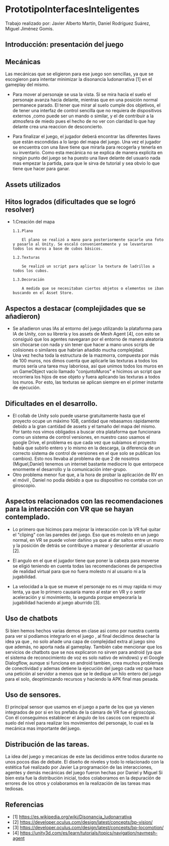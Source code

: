 # PrototipoInterfacesInteligentes
Trabajo realizado por: 
Javier Alberto Martín,
Daniel Rodríguez Suárez,
Miguel Jiménez Gomis.

## Introducción: presentación del juego

## Mecánicas
Las mecánicas que se eligieron para ese juego son sencillas, ya que se escogieron para intentar minimizar la disonancia ludonarrativa \[1] en el gameplay del mismo.
* Para mover al personaje se usa la vista. Si se mira hacia el suelo el personaje avanza hacia delante, mientras que en una posición normal permanece parado. El tener que mirar al suelo cumple dos objetivos, el de tener una interfaz de control sencilla que no requiera de dispositivos externos ,como puede ser un mando o similar, y el de contribuir a la atmosfera de miedo pues el hecho de no ver con claridad lo que hay delante crea una reaccion de desconcierto. 

* Para finalizar el juego, el jugador deberá encontrar las diferentes llaves que están escondidas a lo largo del mapa del juego. Una vez el jugador se encuentra con una llave tiene que mirarla para recogerla y tenerla en su inventario. Como esta mecánica no se explica de manera explicita en ningún punto del juego se ha puesto una llave delante del usuario nada mas empezar la partida, para que le sirva de tutorial y sea obvio lo que tiene que hacer para ganar.

## Assets utilizados

## Hitos logrados (dificultades que se logró resolver)
* 1.Creación del mapa  

      1.1.Plano
      
          El plano se realizó a mano para posteriormente sacarle una foto y pasarlo al Unity. Se escaló convenientemente y se levantaron todos los muros a base de cubos básicos.
          
      1.2.Texturas
      
          Se realizó un script para aplicar la textura de ladrillos a todos los cubos.
          
      1.3.Decoración
      
          A medida que se necesitaban ciertos objetos o elementos se iban buscando en el Asset Store.
          

## Aspectos a destacar (complejidades que se añadieron)
* Se añadieron unas IAs al entorno del juego utilizando la plataforma para IA de Unity, con su librería y los assets de Mesh Agent \[4], con esto se consiguió que los agentes navegaran por el entorno de manera aleatoria sin chocarse con nada y sin tener que hacer a mano unos scripts de colisiones o similares que habrían añadido mucha complejidad.
* Una vez hecha toda la estructura de la mazmorra, compuesta por más de 100 muros, nos dimos cuenta que aplicarle las texturas a todos los muros sería una tarea muy laboriosa, así que unimos todos los muros en un GameObject vacío llamado "conjuntoMuros" e hicimos un script que recorriera los hijos de ese objeto y fuera aplicando las texturas a todos los muros. Por esto, las texturas se aplican siempre en el primer instante de ejecución.

## Dificultades en el desarrollo.
* El collab de Unity solo puede usarse gratuitamente hasta que el proyecto ocupe un máximo 1GB, cantidad que rebasamos rápidamente debido a la gran cantidad de assets y el tamaño del mapa del mismo. Por tanto nos vimos obligados a buscar otra plataforma que funcionara como un sistema de control versiones, en nuestro caso usamos el google Drive, el problema es que cada vez que subíamos el proyecto había que subirlo entero y lo mismo en la descarga, (a diferencia de un correcto sistema de control de versiones en el que solo se publican los cambios). Esto nos llevaba al problema de que 2 de nosotros (Miguel,Daniel) tenemos un internet bastante mediocre lo que entorpece enormente el desarrollo y la comunicación inter-grupo.
* Otro problema menor fue que, a la hora de probar la aplicación de RV en el móvil , Daniel no podía debido a que su dispositivo no contaba con un giroscopio.

## Aspectos relacionados con las recomendaciones para la interacción con VR que se hayan contemplado.
* Lo primero que hicimos para mejorar la interacción con la VR fué quitar el "cliping" con las paredes del juego. Eso que es molesto en un juego normal, en VR se puede volver dañino ya que al dar saltos entre un muro y la posición de detrás se contribuye a marear y desorientar al usuario \[2].

* El angulo en el que el jugador tiene que poner la cabeza para moverse se eligió teniendo en cuenta todas las recomendaciones de perspectiva de realidad virtual para que no fuera molesto ni al usuario ni a la jugabilidad.

* La velocidad a la que se mueve el personaje no es ni muy rapida ni muy lenta, ya que lo primero causaría mareo al estar en VR y o sentir aceleración y si movimiento, la segunda porque empeoraría la jugabilidad haciendo al juego aburrido \[3]. 

## Uso de chatbots
Si bien hemos hechos varias demos en clase asi como por nuestra cuenta para ver si podíamos integrarlo en el juego , al final decidimos desechar la idea ya que , no solo añade una capa de complejidad extra al juego sino que además, no aporta nada al gameplay. También cabe mencionar que los servicios de chatbots que se nos explicaron no sirven para android (ya que el sistema de reconocimiento de voz es solo nativo de windows) y el Google Dialogflow, aunque si funciona en android tambien, crea muchos problemas de conectividad  y ademas detiene la ejecución del juego cada vez que hace una petición al servidor a menos que se le dedique un hilo entero del juego para el solo, deoptimizando recursos y haciendo la APK final mas pesada.

## Uso de sensores.
El principal sensor que usamos en el juego a parte de los que ya vienen integrados de por si en los prefabs de la cámara de VR fue el giroscópio. Con él conseguimos establecer el ángulo de los cascos con respecto al suelo del nivel para realizar los movimientos del personaje, lo cual es la  mecánica mas importante del juego.

## Distribución de las tareas.
La idea del juego y mecanicas de este las decidimos entre todos durante no unos pocos días de debate.
El diseño de niveles y todo lo relacionado con la estética fué realizado por Javier 
La programación de las interacciones, agentes y demás mecánicas del juego fueron hechas por Daniel y Miguel
Si bien esta fue la distribución inicial, todos colaboramos en la depuración de errores de los otros y colaboramos en  la realización de las tareas mas tediosas.

## Referencias
* \[1] https://es.wikipedia.org/wiki/Disonancia_ludonarrativa
* \[2] https://developer.oculus.com/design/latest/concepts/bp-vision/
* \[3] https://developer.oculus.com/design/latest/concepts/bp-locomotion/
* \[4] https://unity3d.com/es/learn/tutorials/topics/navigation/navmesh-agent
